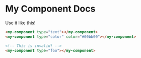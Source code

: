 # My Component Docs

Use it like this!

```html
<my-component type="text"></my-component>
<my-component type="color" color="#00bb00"></my-component>

<!-- This is invalid! -->
<my-component type="foo"></my-component>
```